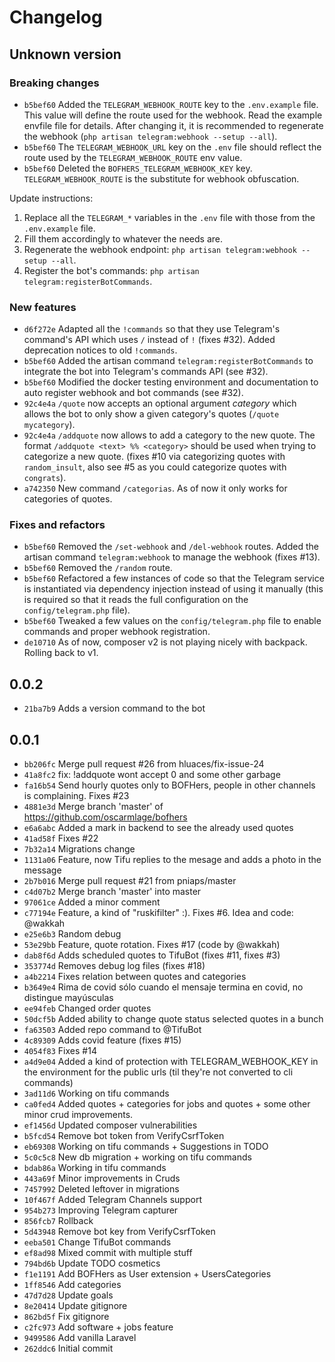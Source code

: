 # Changelog

## Unknown version

### Breaking changes

- `b5bef60` Added the `TELEGRAM_WEBHOOK_ROUTE` key to the `.env.example` file. This value will define the route used for the webhook. Read the example envfile file for details. After changing it, it is recommended to regenerate the webhook (`php artisan telegram:webhook --setup --all`).  
- `b5bef60` The `TELEGRAM_WEBHOOK_URL` key on the `.env` file should reflect the route used by the `TELEGRAM_WEBHOOK_ROUTE` env value.
- `b5bef60` Deleted the `BOFHERS_TELEGRAM_WEBHOOK_KEY` key. `TELEGRAM_WEBHOOK_ROUTE` is the substitute for webhook obfuscation.

Update instructions:

1. Replace all the `TELEGRAM_*` variables in the `.env` file with those from the `.env.example` file. 
2. Fill them accordingly to whatever the needs are.
3. Regenerate the webhook endpoint: `php artisan telegram:webhook --setup --all`.
4. Register the bot's commands: `php artisan telegram:registerBotCommands`.

### New features

- `d6f272e` Adapted all the `!commands` so that they use Telegram's command's API which uses `/` instead of `!` (fixes #32). Added deprecation notices to old `!commands`.
- `b5bef60` Added the artisan command `telegram:registerBotCommands` to integrate the bot into Telegram's commands API (see #32).
- `b5bef60` Modified the docker testing environment and documentation to auto register webhook and bot commands (see #32).
- `92c4e4a` `/quote` now accepts an optional argument _category_ which allows the bot to only show a given category's quotes (`/quote mycategory`).
- `92c4e4a` `/addquote` now allows to add a category to the new quote. The format `/addquote <text> %% <category>` should be used when trying to categorize a new quote. (fixes #10 via categorizing quotes with `random_insult`, also see #5 as you could categorize quotes with `congrats`). 
- `a742350` New command `/categorias`. As of now it only works for categories of quotes.

### Fixes and refactors 

- `b5bef60` Removed the `/set-webhook` and `/del-webhook` routes. Added the artisan command `telegram:webhook` to manage the webhook (fixes #13).
- `b5bef60` Removed the `/random` route.
- `b5bef60` Refactored a few instances of code so that the Telegram service is instantiated via dependency injection instead of using it manually (this is required so that it reads the full configuration on the `config/telegram.php` file).
- `b5bef60` Tweaked a few values on the `config/telegram.php` file to enable commands and proper webhook registration.
- `de10710` As of now, composer v2 is not playing nicely with backpack. Rolling back to v1.

## 0.0.2

- `21ba7b9` Adds a version command to the bot

## 0.0.1

- `bb206fc` Merge pull request #26 from hluaces/fix-issue-24
- `41a8fc2` fix: !addquote wont accept 0 and some other garbage
- `fa16b54` Send hourly quotes only to BOFHers, people in other channels is complaining. Fixes #23
- `4881e3d` Merge branch 'master' of https://github.com/oscarmlage/bofhers
- `e6a6abc` Added a mark in backend to see the already used quotes
- `41ad58f` Fixes #22
- `7b32a14` Migrations change
- `1131a06` Feature, now Tifu replies to the mesage and adds a photo in the message
- `2b7b016` Merge pull request #21 from pniaps/master
- `c4d07b2` Merge branch 'master' into master
- `97061ce` Added a minor comment
- `c77194e` Feature, a kind of "ruskifilter" :). Fixes #6. Idea and code: @wakkah
- `e25e6b3` Random debug
- `53e29bb` Feature, quote rotation. Fixes #17 (code by @wakkah)
- `dab8f6d` Adds scheduled quotes to TifuBot (fixes #11, fixes #3)
- `353774d` Removes debug log files (fixes #18)
- `a4b2214` Fixes relation between quotes and categories
- `b3649e4` Rima de covid sólo cuando el mensaje termina en covid, no distingue mayúsculas
- `ee94feb` Changed order quotes
- `50dcf5b` Added ability to change quote status selected quotes in a bunch
- `fa63503` Added repo command to @TifuBot
- `4c89309` Adds covid feature (fixes #15)
- `4054f83` Fixes #14
- `a4d9e04` Added a kind of protection with TELEGRAM_WEBHOOK_KEY in the environment for the public urls (til they're not converted to cli commands)
- `3ad11d6` Working on tifu commands
- `ca0fed4` Added quotes + categories for jobs and quotes + some other minor crud improvements.
- `ef1456d` Updated composer vulnerabilities
- `b5fcd54` Remove bot token from VerifyCsrfToken
- `eb69308` Working on tifu commands + Suggestions in TODO
- `5c0c5c8` New db migration + working on tifu commands
- `bdab86a` Working in tifu commands
- `443a69f` Minor improvements in Cruds
- `7457992` Deleted leftover in migrations
- `10f467f` Added Telegram Channels support
- `954b273` Improving Telegram capturer
- `856fcb7` Rollback
- `5d43948` Remove bot key from VerifyCsrfToken
- `eeba501` Change TifuBot commands
- `ef8ad98` Mixed commit with multiple stuff
- `794bd6b` Update TODO cosmetics
- `f1e1191` Add BOFHers as User extension + UsersCategories
- `1ff8546` Add categories
- `47d7d28` Update goals
- `8e20414` Update gitignore
- `862bd5f` Fix gitignore
- `c2fc973` Add software + jobs feature
- `9499586` Add vanilla Laravel
- `262ddc6` Initial commit
